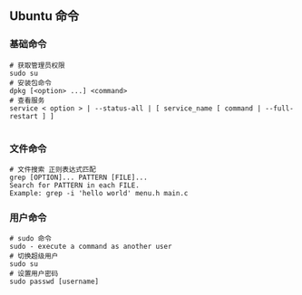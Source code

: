 ## Ubuntu 命令
### 基础命令
```shell
# 获取管理员权限
sudo su
# 安装包命令
dpkg [<option> ...] <command>
# 查看服务
service < option > | --status-all | [ service_name [ command | --full-restart ] ]


```
### 文件命令
```shell
# 文件搜索 正则表达式匹配
grep [OPTION]... PATTERN [FILE]...
Search for PATTERN in each FILE.
Example: grep -i 'hello world' menu.h main.c
```

### 用户命令
```shell
# sudo 命令
sudo - execute a command as another user
# 切换超级用户
sudo su
# 设置用户密码
sudo passwd [username]
```